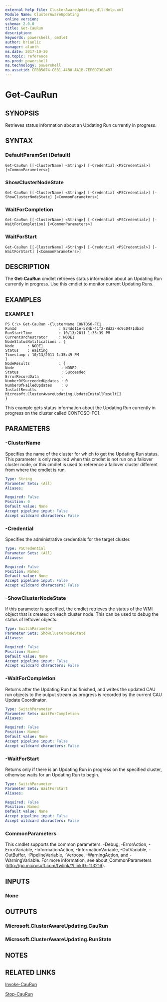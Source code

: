 ```yaml
---
external help file: ClusterAwareUpdating.dll-Help.xml
Module Name: ClusterAwareUpdating
online version: 
schema: 2.0.0
title: Get-CauRun
description: 
keywords: powershell, cmdlet
author: brianlic
manager: alanth
ms.date: 2017-10-30
ms.topic: reference
ms.prod: powershell
ms.technology: powershell
ms.assetid: CFBB5074-C881-44B0-AA1B-7EF0D7308497
---
```


# Get-CauRun

## SYNOPSIS
Retrieves status information about an Updating Run currently in progress.

## SYNTAX

### DefaultParamSet (Default)
```
Get-CauRun [[-ClusterName] <String>] [-Credential <PSCredential>] [<CommonParameters>]
```

### ShowClusterNodeState
```
Get-CauRun [[-ClusterName] <String>] [-Credential <PSCredential>] [-ShowClusterNodeState] [<CommonParameters>]
```

### WaitForCompletion
```
Get-CauRun [[-ClusterName] <String>] [-Credential <PSCredential>] [-WaitForCompletion] [<CommonParameters>]
```

### WaitForStart
```
Get-CauRun [[-ClusterName] <String>] [-Credential <PSCredential>] [-WaitForStart] [<CommonParameters>]
```

## DESCRIPTION
The **Get-CauRun** cmdlet retrieves status information about an Updating Run currently in progress.
Use this cmdlet to monitor current Updating Runs.

## EXAMPLES

### EXAMPLE 1
```
PS C:\> Get-CauRun -ClusterName CONTOSO-FC1
RunId                   : 834dd11e-584b-41f2-8d22-4c9c0471dbad 
RunStartTime            : 10/13/2011 1:35:39 PM 
CurrentOrchestrator     : NODE1 
NodeStatusNotifications : { 
Node      : NODE1 
Status    : Waiting 
Timestamp : 10/13/2011 1:35:49 PM 
} 
NodeResults             : { 
Node                     : NODE2 
Status                   : Succeeded 
ErrorRecordData          : 
NumberOfSucceededUpdates : 0 
NumberOfFailedUpdates    : 0 
InstallResults           : Microsoft.ClusterAwareUpdating.UpdateInstallResult[] 
}
```

This example gets status information about the Updating Run currently in progress on the cluster called CONTOSO-FC1.

## PARAMETERS

### -ClusterName
Specifies the name of the cluster for which to get the Updating Run status.
This parameter is only required when this cmdlet is not run on a failover cluster node, or this cmdlet is used to reference a failover cluster different from where the cmdlet is run.

```yaml
Type: String
Parameter Sets: (All)
Aliases: 

Required: False
Position: 0
Default value: None
Accept pipeline input: False
Accept wildcard characters: False
```

### -Credential
Specifies the administrative credentials for the target cluster.

```yaml
Type: PSCredential
Parameter Sets: (All)
Aliases: 

Required: False
Position: Named
Default value: None
Accept pipeline input: False
Accept wildcard characters: False
```

### -ShowClusterNodeState
If this parameter is specified, the cmdlet retrieves the status of the WMI object that is created on each cluster node.
This can be used to debug the status of leftover objects.

```yaml
Type: SwitchParameter
Parameter Sets: ShowClusterNodeState
Aliases: 

Required: False
Position: Named
Default value: None
Accept pipeline input: False
Accept wildcard characters: False
```

### -WaitForCompletion
Returns after the Updating Run has finished, and writes the updated CAU run objects to the output stream as progress is recorded by the current CAU Update Coordinator.

```yaml
Type: SwitchParameter
Parameter Sets: WaitForCompletion
Aliases: 

Required: False
Position: Named
Default value: None
Accept pipeline input: False
Accept wildcard characters: False
```

### -WaitForStart
Returns only if there is an Updating Run in progress on the specified cluster, otherwise waits for an Updating Run to begin.

```yaml
Type: SwitchParameter
Parameter Sets: WaitForStart
Aliases: 

Required: False
Position: Named
Default value: None
Accept pipeline input: False
Accept wildcard characters: False
```

### CommonParameters
This cmdlet supports the common parameters: -Debug, -ErrorAction, -ErrorVariable, -InformationAction, -InformationVariable, -OutVariable, -OutBuffer, -PipelineVariable, -Verbose, -WarningAction, and -WarningVariable. For more information, see about_CommonParameters (http://go.microsoft.com/fwlink/?LinkID=113216).

## INPUTS

### None

## OUTPUTS

### Microsoft.ClusterAwareUpdating.CauRun

### Microsoft.ClusterAwareUpdating.RunState

## NOTES

## RELATED LINKS

[Invoke-CauRun](./Invoke-CauRun.md)

[Stop-CauRun](./Stop-CauRun.md)

